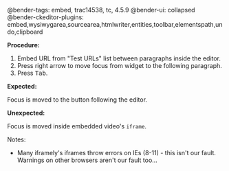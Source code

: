 @bender-tags: embed, trac14538, tc, 4.5.9
@bender-ui: collapsed
@bender-ckeditor-plugins: embed,wysiwygarea,sourcearea,htmlwriter,entities,toolbar,elementspath,undo,clipboard

**Procedure:**

1. Embed URL from "Test URLs" list between paragraphs inside the editor.
2. Press right arrow to move focus from widget to the following paragraph.
3. Press <kbd>Tab</kbd>.

**Expected:**

Focus is moved to the button following the editor.

**Unexpected:**

Focus is moved inside embedded video's `iframe`.

Notes:

* Many iframely's iframes throw errors on IEs (8-11) - this isn't our fault. Warnings on other browsers aren't our fault too...
